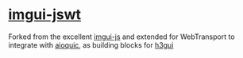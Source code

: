 # [imgui-jswt](https://github.com/osullivj/imgui-jswt)
Forked from the excellent [imgui-js](https://github.com/flyover/imgui-js)
and extended for WebTransport to integrate with [aioquic](https://github.com/aiortc/aioquic),
as building blocks for [h3gui](https://github.com/osullivj/h3gui)
